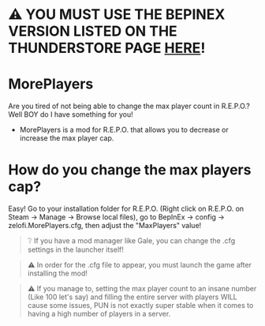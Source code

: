 # ⚠️ YOU MUST USE THE BEPINEX VERSION LISTED ON THE THUNDERSTORE PAGE [HERE](https://thunderstore.io/c/repo/p/BepInEx/BepInExPack/)!
# MorePlayers
Are you tired of not being able to change the max player count in R.E.P.O.? Well BOY do I have something for you!
- MorePlayers is a mod for R.E.P.O. that allows you to decrease or increase the max player cap.

# How do you change the max players cap?
Easy! Go to your installation folder for R.E.P.O. (Right click on R.E.P.O. on Steam -> Manage -> Browse local files), go to BepInEx -> config -> zelofi.MorePlayers.cfg, then adjust the "MaxPlayers" value!
> ❔ If you have a mod manager like Gale, you can change the .cfg settings in the launcher itself!

> ⚠️ In order for the .cfg file to appear, you must launch the game after installing the mod!

> ⚠️ If you manage to, setting the max player count to an insane number (Like 100 let's say) and filling the entire server with players WILL cause some issues, PUN is not exactly super stable when it comes to having a high number of players in a server.